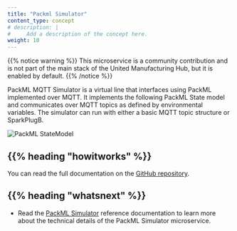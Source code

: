 ```yaml
---
title: "Packml Simulator"
content_type: concept
# description: |
#     Add a description of the concept here.
weight: 10
---
```


<!-- overview -->

{{% notice warning %}}
This microservice is a community contribution and is not part of the main stack of the United Manufacturing Hub, but it is enabled by default.
{{% /notice %}}

PackML MQTT Simulator is a virtual line that interfaces using PackML implemented
over MQTT. It implements the following PackML State model and communicates
over MQTT topics as defined by environmental variables. The simulator can run
with either a basic MQTT topic structure or SparkPlugB.

![PackML StateModel](/images/microservices-community/PackML-StateModel.png)

<!-- body -->

## {{% heading "howitworks" %}}

You can read the full documentation on the
[GitHub repository](https://github.com/Spruik/PackML-MQTT-Simulator).

<!-- Optional section; add links to information related to this topic. -->

## {{% heading "whatsnext" %}}

- Read the [PackML Simulator](/docs/reference/microservices/packml-simulator/) reference
  documentation to learn more about the technical details of the PackML Simulator
  microservice.
